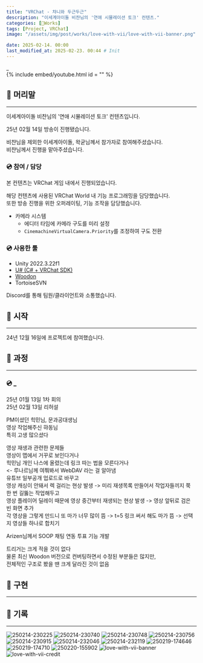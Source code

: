 ```yaml
---
title: "VRChat - 챠니와 두근두근"
description: "이세계아이돌 비챤님의 '연애 시뮬레이션 토크' 컨텐츠."
categories: [🍇Works]
tags: [Project, VRChat]
image: "/assets/img/post/works/love-with-vii/love-with-vii-banner.png"

date: 2025-02-14. 00:00
last_modified_at: 2025-02-23. 00:44 # Init
---
```


_  
{% include embed/youtube.html id = "" %}

## 📀 머리말

---

이세계아이돌 비챤님의 '연애 시뮬레이션 토크' 컨텐츠입니다.  

25년 02월 14일 방송이 진행됐습니다.  

비챤님을 제외한 이세계아이돌, 왁굳님께서 참가자로 참여해주셨습니다.  
비챤님께서 진행을 맡아주셨습니다.  

### 💿 참여 / 담당

본 컨텐츠는 VRChat 게임 내에서 진행되었습니다.  

해당 컨텐츠에 사용된 VRChat World 내 기능 프로그래밍을 담당했습니다.  
또한 방송 진행을 위한 오퍼레이팅, 기능 조작을 담당했습니다.  

- 카메라 시스템
  - 에디터 타임에 카메라 구도를 미리 설정
  - `CinemachineVirtualCamera.Priority`를 조정하여 구도 전환

### 💿 사용한 툴

- Unity 2022.3.22f1
- [U# (C# + VRChat SDK)](https://udonsharp.docs.vrchat.com/)
- [Woodon](https://github.com/wrchat/Woodon)
- TortoiseSVN

Discord를 통해 팀원/클라이언트와 소통했습니다.  

## 📀 시작

---

24년 12월 16일에 프로젝트에 참여했습니다.  

## 📀 과정

---

### 💿 _

25년 01월 13일 1차 회의  
25년 02월 13일 리허설  

PM이셨던 힉민님, 문과공대생님  
영상 작업해주신 햐동님  
특히 고생 많으셨다  

영상 재생과 관련한 문제들  
영상이 맵에서 거꾸로 보인다거나  
힉민님 개인 나스에 올렸는데 링크 따는 법을 모른다거나  
<- 루나르님께 여쭤봐서 WebDAV 라는 걸 알아냄  
유튜브 일부공개 업로드로 바꾸고  
영상 캐싱이 안돼서 렉 걸리는 현상 발생 -> 미리 재생목록 만들어서 작업자들끼지 쭉 한 번 길뚫는 작업해두고  
영상 플레이어 딜레이 때문에 영상 중간부터 재생되는 현상 발생 -> 영상 앞뒤로 검은 빈 화면 추가  
각 영상을 그렇게 만드니 또 마가 너무 많이 뜸 -> t=5 링크 써서 해도 마가 뜸 -> 선택지 영상들 하나로 합치기  

Arizen님께서 SOOP 채팅 연동 투표 기능 개발  

트리거는 크게 적을 것이 없다  
물론 최신 Woodon 버전으로 컨버팅하면서 수정된 부분들은 많지만,  
전체적인 구조로 봤을 땐 크게 달라진 것이 없음  

## 📀 구현

---

## 📀 기록

---

![250214-230225](/assets/img/post/works/love-with-vii/250214-230225.png)
![250214-230740](/assets/img/post/works/love-with-vii/250214-230740.png)
![250214-230748](/assets/img/post/works/love-with-vii/250214-230748.png)
![250214-230756](/assets/img/post/works/love-with-vii/250214-230756.png)
![250214-230915](/assets/img/post/works/love-with-vii/250214-230915.png)
![250214-232046](/assets/img/post/works/love-with-vii/250214-232046.png)
![250214-232119](/assets/img/post/works/love-with-vii/250214-232119.png)
![250219-174646](/assets/img/post/works/love-with-vii/250219-174646.png)
![250219-174710](/assets/img/post/works/love-with-vii/250219-174710.png)
![250220-155902](/assets/img/post/works/love-with-vii/250220-155902.png)
![love-with-vii-banner](/assets/img/post/works/love-with-vii/love-with-vii-banner.png)
![love-with-vii-credit](/assets/img/post/works/love-with-vii/love-with-vii-credit.png)
